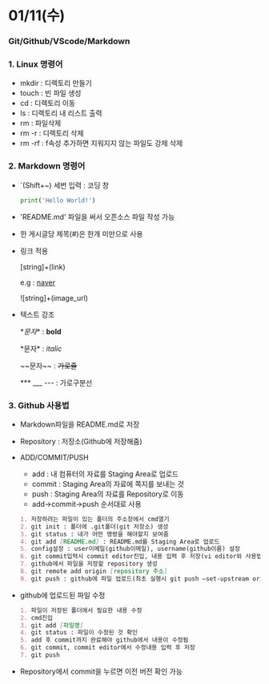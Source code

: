 # 01/11(수)



### Git/Github/VScode/Markdown



### 1. Linux 명령어

* mkdir : 디렉토리 만들기
* touch : 빈 파일 생성
* cd : 디렉토리 이동
* ls : 디렉토리 내 리스트 출력
* rm : 파일삭제
* rm -r : 디렉토리 삭제
* rm -rf : f속성 추가하면 지워지지 않는 파일도 강제 삭제



### 2. Markdown 명령어

* `(Shift+~) 세번 입력 : 코딩 창

  ```python
  print('Hello World!')
  ```

* 'README.md' 파일을 써서 오픈소스 파일 작성 가능

* 한 게시글당 제목(#)은 한개 미만으로 사용

* 링크 적용

  [string]+(link)

  e.g : [naver](https://www.naver.com/)

  ![string]+(image_url)

* 텍스트 강조

  \**문자** : **bold**

  \*문자* : *italic*

  \~~문자~~ : ~~가로줄~~

  \*** ___ --- : 가로구분선



### 3. Github 사용법

- Markdown파일을 README.md로 저장

- Repository : 저장소(Github에 저장해줌)

- ADD/COMMIT/PUSH

  - add : 내 컴퓨터의 자료를 Staging Area로 업로드
  - commit : Staging Area의 자료에 쪽지를 보내는 것
  - push : Staging Area의 자료를 Repository로 이동
  - add→commit→push 순서대로 사용

  ```markdown
  1. 저장하려는 파일이 있는 폴더의 주소창에서 cmd열기
  2. git init : 폴더에 .git폴더(git 저장소) 생성
  3. git status : 내가 어떤 명령을 해야할지 보여줌
  4. git add [README.md] : README.md를 Staging Area로 업로드
  5. config설정 : user이메일(github이메일), username(github이름) 설정
  6. git commit입력시 commit editor진입, 내용 입력 후 저장(vi editor와 사용법 동일)
  7. github에서 파일을 저장할 repository 생성
  8. git remote add origin [repository 주소]
  9. git push : github에 파일 업로드(최초 실행시 git push —set-upstream origin master)
  ```

- github에 업로드된 파일 수정

  ```markdown
  1. 파일이 저장된 폴더에서 필요한 내용 수정
  2. cmd진입
  3. git add [파일명]
  4. git status : 파일이 수정된 것 확인
  5. add 후 commit까지 완료해야 github에서 내용이 수정됨
  6. git commit, commit editor에서 수정내용 입력 후 저장
  7. git push
  ```

- Repository에서 commit을 누르면 이전 버전 확인 가능
